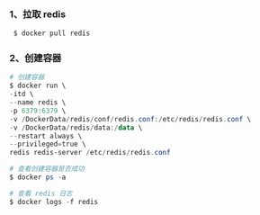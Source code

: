 ### 1、拉取 redis

``` powershell
 $ docker pull redis
```

### 2、创建容器

``` powershell
# 创建容器
$ docker run \
-itd \
--name redis \
-p 6379:6379 \
-v /DockerData/redis/conf/redis.conf:/etc/redis/redis.conf \
-v /DockerData/redis/data:/data \
--restart always \
--privileged=true \
redis redis-server /etc/redis/redis.conf

# 查看创建容器是否成功
$ docker ps -a

# 查看 redis 日志
$ docker logs -f redis
```

